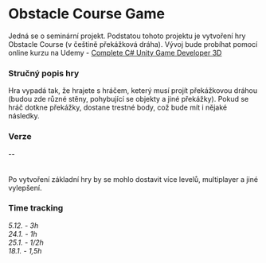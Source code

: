 # Obstacle Course Game
Jedná se o seminární projekt. Podstatou tohoto projektu je vytvoření hry Obstacle Course (v češtině překážková dráha). Vývoj bude probíhat pomocí online kurzu na Udemy - [Complete C# Unity Game Developer 3D](https://www.udemy.com/course/unitycourse2/)

### Stručný popis hry
Hra vypadá tak, že hrajete s hráčem, keterý musí projít překážkovou dráhou (budou zde různé stěny, pohybující se objekty a jiné překážky). Pokud se hráč dotkne překážky, dostane trestné body, což bude mít i nějaké následky. 
### Verze
--
<br><br><br>
Po vytvoření základní hry by se mohlo dostavit více levelů, multiplayer a jiné vylepšení.
### Time tracking
_5.12. - 3h_<br>
_24.1. - 1h_<br>
_25.1. - 1/2h_<br>
_18.1. - 1,5h_<br>